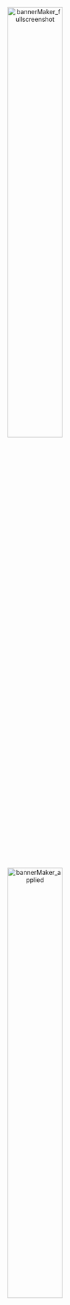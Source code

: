 <p align="center" width="100%">
  <img src="https://github.com/inayoon/linkedIn_bannerMaker/assets/100747899/94608f92-e55c-4865-95b6-46546eed878d" width="50%" alt="bannerMaker_fullscreenshot" > 
  <img src="https://github.com/inayoon/linkedIn_bannerMaker/assets/100747899/062a3ebd-c2f7-4d48-8483-577d8e61b059" width="50%" alt="bannerMaker_applied" >
</p>

</br>

# Linkedin Background Banner Maker
> I've created LinkedIn Background Banner Maker that allows users to customize their banner. By clicking buttons, users can choose from a variety of random background colors, adjust the size, and select from three distinct keyword styles. Additionally, users have the option to download the customized banner as a PNG file, enabling application to their LinkedIn profile background.
<br/>

## Total Development Period
> 2024.02.11 ~ 2024.02.14
<br/>

## Project `Objectives`
> - I aspired to apply fundamental knowledge of TypeScript, leading to the conceptualization of a straightforward project.
> - I aimed to directly implement the concepts of types and interfaces, crucial elements in the creation of TypeScript applications.
<br/>

## Tech Stack
<img src="https://img.shields.io/badge/TypeScript-007ACC?style=for-the-badge&logo=typescript&logoColor=white">  <img src="https://img.shields.io/badge/React-61DAFB?style=for-the-badge&logo=React&logoColor=white">  <img src="https://img.shields.io/badge/CSS3-1572B6?style=for-the-badge&logo=CSS3&logoColor=white">
<br/>

<br/>

## ✅Main Screens and Features
|                                                             1.  Add Keywords                                                               |                                                         **2. Delete Keywords**                                                             |
| :--------------------------------------------------------------------------------------------------------------------------------------: | :---------------------------------------------------------------------------------------------------------------------------------: |
|  <img width="471" alt="bannerMaker_insertKeywords" src="https://github.com/inayoon/linkedIn_bannerMaker/assets/100747899/ee711396-3b72-49f3-817e-b74694a83b0d">  |  <img width="471" alt="bannerMaker_deleteKeywords" src="https://github.com/inayoon/linkedIn_bannerMaker/assets/100747899/d95b8d3d-97df-4963-84a6-a0d52667ec74">  |
  
<br/>

---
  
<br/>

> ### 1. Choosing from a variety of random background colors and random gradient 

<img width="500" alt="bannerMaker_fullscreenshot" src="https://github.com/inayoon/linkedIn_bannerMaker/assets/100747899/8c7c5292-06e5-4521-ba40-3634209d2a04">
<details>
<summary><h3>Implementing Random RGB Functionality for Background Generation</h3></summary>
<br/>

- The addition of +110 to the randomly generated number using the Math.random method was intended to create brighter colors. <br/>
- The toString(16) method is utilized to convert the random numbers into hexadecimal strings for representing the RGB values.<br/>

```Javascript
/** BgColor.tsx */
const genRanColor = () => {
    let colorCode = "";
    colorCode += Math.floor(Math.random() * 127 + 110).toString(16);
    colorCode += Math.floor(Math.random() * 127 + 110).toString(16);
    colorCode += Math.floor(Math.random() * 127 + 110).toString(16);
    return colorCode;
  };
  const handleBgColor = () => {
    getColor(`#${genRanColor()}`);
  };
  const handleGradient = () => {
    const color1 = `#${genRanColor()}`;
    const color2 = `#${genRanColor()}`;
    const color3 = `#${genRanColor()}`;
    const gradients = `linear-gradient(45deg, ${color1}, ${color2}, ${color3})`;
    getColor(gradients);
  };

```
</details>

---

<br/>

> ### 2. Customizing Keywords with Various Sizes and Styles

<img width="500" alt="bannerMaker_customizing" src="https://github.com/inayoon/linkedIn_bannerMaker/assets/100747899/9b992659-1817-431d-b9f7-8cdcd603adc9">

<br/>

---

 <br/>   
 
> ### 3. Deleting Individual Keywords or Resetting

<img width="500" alt="bannerMaker_deleting" src="https://github.com/inayoon/linkedIn_bannerMaker/assets/100747899/b9ee4920-0c67-4571-a8db-2fd80f58fa69">

<br/>

---

 <br/>   
 
> ### 4. Saving the Created Banner as a PNG File

<img width="600" alt="bannerMaker_saving" src="https://github.com/inayoon/linkedIn_bannerMaker/assets/100747899/0bf75c35-62ad-405b-a270-fbda04ec811d">
<details>
<summary><h3>Applying html2canvas lib to save the banner</h3></summary>
<br/>

- Utilize the `handleImage` function to locate and capture the content of an HTML element with the class `.dynamic-banner`, converting it into a PNG image. <br/>

```Javascript

/** App.tsx */
import html2canvas from "html2canvas";

  const handleImage = async () => {
    const target: HTMLElement | null =
      document.querySelector(".dynamic-banner");

    if (target) {
      try {
        const canvas = await html2canvas(target);
        const imageUri = canvas.toDataURL("image/png");
        downloadURI(imageUri, "banner.png");
      } catch (error) {
        console.error("Error generating image:", error);
      }
    }
  };

  const downloadURI = (uri: string, name: string) => {
    const link = document.createElement("a");
    link.download = name;
    link.href = uri;
    document.body.appendChild(link);
    link.click();
  };

```
</details>

---

<br/>

## Challenges Faced During the Project Development
 - Creating and applying custom types directly is still an area where I feel less comfortable and confident.
 - While I've been accustomed to using Tailwind CSS, managing everything with raw CSS presented a challenge. Building a comprehensive structure with CSS remains a difficulty for me.
<br/>

## Visual Draft Before Working on the Project
<img width="500" alt="bannermaker_draft" src="https://github.com/inayoon/linkedin_bg_maker/assets/100747899/a3ad9a4b-3b8b-4ef1-8387-b960e7514d59">

---

<br/>

> ### Used Fonts
  - [Pretendard](https://github.com/orioncactus/pretendard)

<br/>

